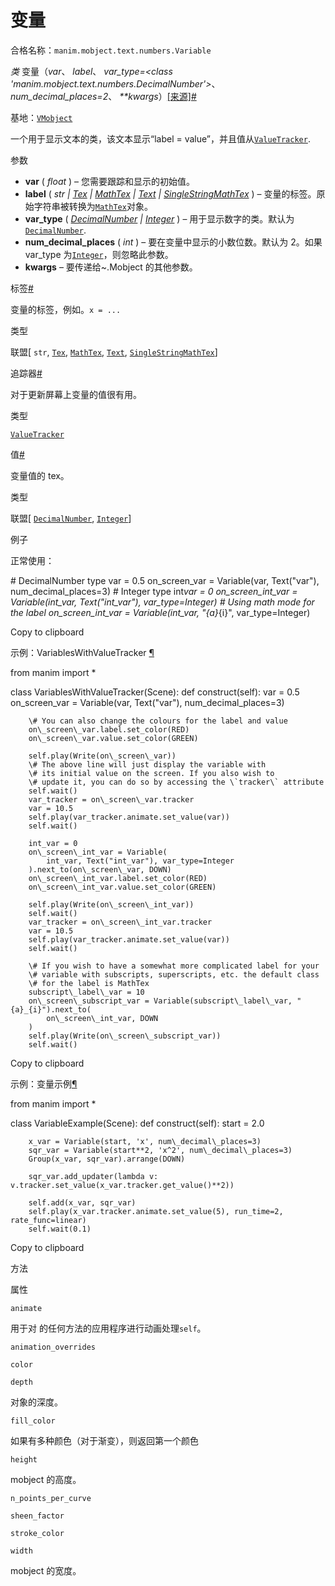 # 变量

合格名称：`manim.mobject.text.numbers.Variable`

_类_ 变量（_var_、 _label_、 _var_type=<class 'manim.mobject.text.numbers.DecimalNumber'>_、 _num_decimal_places=2_、 _\*\*kwargs_）[\[来源\]](../_modules/manim/mobject/text/numbers.html#Variable)[#](#manim.mobject.text.numbers.Variable "此定义的固定链接")

基地：[`VMobject`](manim.mobject.types.vectorized_mobject.VMobject.html#manim.mobject.types.vectorized_mobject.VMobject "manim.mobject.types.vectorized_mobject.VMobject")

一个用于显示文本的类，该文本显示“label = value”，并且值从[`ValueTracker`](manim.mobject.value_tracker.ValueTracker.html#manim.mobject.value_tracker.ValueTracker "manim.mobject.value_tracker.ValueTracker").

参数

- **var** ( _float_ ) – 您需要跟踪和显示的初始值。
- **label** ( _str_ _|_ [_Tex_](manim.mobject.text.tex_mobject.Tex.html#manim.mobject.text.tex_mobject.Tex "manim.mobject.text.tex_mobject.Tex") _|_ [_MathTex_](manim.mobject.text.tex_mobject.MathTex.html#manim.mobject.text.tex_mobject.MathTex "manim.mobject.text.tex_mobject.MathTex") _|_ [_Text_](manim.mobject.text.text_mobject.Text.html#manim.mobject.text.text_mobject.Text "manim.mobject.text.text_mobject.Text") _|_ [_SingleStringMathTex_](manim.mobject.text.tex_mobject.SingleStringMathTex.html#manim.mobject.text.tex_mobject.SingleStringMathTex "manim.mobject.text.tex_mobject.SingleStringMathTex") ) – 变量的标签。原始字符串被转换为[`MathTex`](manim.mobject.text.tex_mobject.MathTex.html#manim.mobject.text.tex_mobject.MathTex "manim.mobject.text.tex_mobject.MathTex")对象。
- **var_type** ( [_DecimalNumber_](manim.mobject.text.numbers.DecimalNumber.html#manim.mobject.text.numbers.DecimalNumber "manim.mobject.text.numbers.DecimalNumber") _|_ [_Integer_](manim.mobject.text.numbers.Integer.html#manim.mobject.text.numbers.Integer "manim.mobject.text.numbers.Integer") ) – 用于显示数字的类。默认为[`DecimalNumber`](manim.mobject.text.numbers.DecimalNumber.html#manim.mobject.text.numbers.DecimalNumber "manim.mobject.text.numbers.DecimalNumber").
- **num_decimal_places** ( _int_ ) – 要在变量中显示的小数位数。默认为 2。如果 var_type 为[`Integer`](manim.mobject.text.numbers.Integer.html#manim.mobject.text.numbers.Integer "manim.mobject.text.numbers.Integer")，则忽略此参数。
- **kwargs** – 要传递给~.Mobject 的其他参数。

标签[#](#manim.mobject.text.numbers.Variable.label "此定义的固定链接")

变量的标签，例如。`x = ...`

类型

联盟\[ `str`, [`Tex`](manim.mobject.text.tex_mobject.Tex.html#manim.mobject.text.tex_mobject.Tex "manim.mobject.text.tex_mobject.Tex"), [`MathTex`](manim.mobject.text.tex_mobject.MathTex.html#manim.mobject.text.tex_mobject.MathTex "manim.mobject.text.tex_mobject.MathTex"), [`Text`](manim.mobject.text.text_mobject.Text.html#manim.mobject.text.text_mobject.Text "manim.mobject.text.text_mobject.Text"), [`SingleStringMathTex`](manim.mobject.text.tex_mobject.SingleStringMathTex.html#manim.mobject.text.tex_mobject.SingleStringMathTex "manim.mobject.text.tex_mobject.SingleStringMathTex")\]

追踪器[#](#manim.mobject.text.numbers.Variable.tracker "此定义的固定链接")

对于更新屏幕上变量的值很有用。

类型

[`ValueTracker`](manim.mobject.value_tracker.ValueTracker.html#manim.mobject.value_tracker.ValueTracker "manim.mobject.value_tracker.ValueTracker")

值[#](#manim.mobject.text.numbers.Variable.value "此定义的固定链接")

变量值的 tex。

类型

联盟\[ [`DecimalNumber`](manim.mobject.text.numbers.DecimalNumber.html#manim.mobject.text.numbers.DecimalNumber "manim.mobject.text.numbers.DecimalNumber"), [`Integer`](manim.mobject.text.numbers.Integer.html#manim.mobject.text.numbers.Integer "manim.mobject.text.numbers.Integer")\]

例子

正常使用：

\# DecimalNumber type
var = 0.5
on_screen_var = Variable(var, Text("var"), num_decimal_places=3)
\# Integer type
int*var = 0
on_screen_int_var = Variable(int_var, Text("int_var"), var_type=Integer)
\# Using math mode for the label
on_screen_int_var = Variable(int_var, "{a}*{i}", var_type=Integer)

Copy to clipboard

示例：VariablesWithValueTracker [¶](#variableswithvaluetracker)

from manim import \*

class VariablesWithValueTracker(Scene):
def construct(self):
var = 0.5
on_screen_var = Variable(var, Text("var"), num_decimal_places=3)

        \# You can also change the colours for the label and value
        on\_screen\_var.label.set_color(RED)
        on\_screen\_var.value.set_color(GREEN)

        self.play(Write(on\_screen\_var))
        \# The above line will just display the variable with
        \# its initial value on the screen. If you also wish to
        \# update it, you can do so by accessing the \`tracker\` attribute
        self.wait()
        var_tracker = on\_screen\_var.tracker
        var = 10.5
        self.play(var_tracker.animate.set_value(var))
        self.wait()

        int_var = 0
        on\_screen\_int_var = Variable(
            int_var, Text("int_var"), var_type=Integer
        ).next_to(on\_screen\_var, DOWN)
        on\_screen\_int_var.label.set_color(RED)
        on\_screen\_int_var.value.set_color(GREEN)

        self.play(Write(on\_screen\_int_var))
        self.wait()
        var_tracker = on\_screen\_int_var.tracker
        var = 10.5
        self.play(var_tracker.animate.set_value(var))
        self.wait()

        \# If you wish to have a somewhat more complicated label for your
        \# variable with subscripts, superscripts, etc. the default class
        \# for the label is MathTex
        subscript\_label\_var = 10
        on\_screen\_subscript_var = Variable(subscript\_label\_var, "{a}_{i}").next_to(
            on\_screen\_int_var, DOWN
        )
        self.play(Write(on\_screen\_subscript_var))
        self.wait()

Copy to clipboard

示例：变量示例[¶](#variableexample)

from manim import \*

class VariableExample(Scene):
def construct(self):
start = 2.0

        x_var = Variable(start, 'x', num\_decimal\_places=3)
        sqr_var = Variable(start**2, 'x^2', num\_decimal\_places=3)
        Group(x_var, sqr_var).arrange(DOWN)

        sqr_var.add_updater(lambda v: v.tracker.set_value(x_var.tracker.get_value()**2))

        self.add(x_var, sqr_var)
        self.play(x_var.tracker.animate.set_value(5), run_time=2, rate_func=linear)
        self.wait(0.1)

Copy to clipboard

方法

属性

`animate`

用于对 的任何方法的应用程序进行动画处理`self`。

`animation_overrides`

`color`

`depth`

对象的深度。

`fill_color`

如果有多种颜色（对于渐变），则返回第一个颜色

`height`

mobject 的高度。

`n_points_per_curve`

`sheen_factor`

`stroke_color`

`width`

mobject 的宽度。
